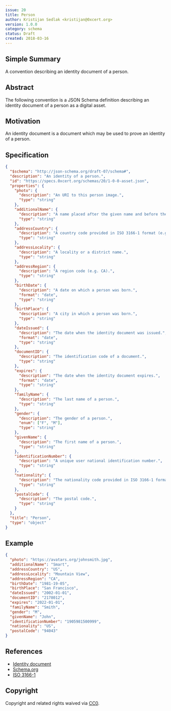 ```yaml
---
issue: 20
title: Person
author: Kristijan Sedlak <kristijan@0xcert.org>
version: 1.0.0
category: schema
status: Draft
created: 2018-03-16
---
```


## Simple Summary

A convention describing an identity document of a person.

## Abstract

The following convention is a JSON Schema definition describing an identity document of a person as a digital asset.

## Motivation

An identity document is a document which may be used to prove an identity of a person.

## Specification

```json
{
  "$schema": "http://json-schema.org/draft-07/schema#",
  "description": "An identity of a person.",
  "id": "https://specs.0xcert.org/schemas/20/1-0-0-asset.json",
  "properties": {
    "photo": {
      "description": "An URI to this person image.",
      "type": "string"
    },
    "additionalName": {
      "description": "A name placed after the given name and before the family name.",
      "type": "string"
    },
    "addressCountry": {
      "description": "A country code provided in ISO 3166-1 format (e.g. US).",
      "type": "string"
    },
    "addressLocality": {
      "description": "A locality or a district name.",
      "type": "string"
    },
    "addressRegion": {
      "description": "A region code (e.g. CA).",
      "type": "string"
    },
    "birthDate": {
      "description": "A date on which a person was born.",
      "format": "date",
      "type": "string"
    },
    "birthPlace": {
      "description": "A city in which a person was born.",
      "type": "string"
    },
    "dateIssued": {
      "description": "The date when the identity document was issued.",
      "format": "date",
      "type": "string"
    },
    "documentID": {
      "description": "The identification code of a document.",
      "type": "string"
    },
    "expires": {
      "description": "The date when the identity document expires.",
      "format": "date",
      "type": "string"
    },
    "familyName": {
      "description": "The last name of a person.",
      "type": "string"
    },
    "gender": {
      "description": "The gender of a person.",
      "enum": ["F", "M"],
      "type": "string"
    },
    "givenName": {
      "description": "The first name of a person.",
      "type": "string"
    },
    "identificationNumber": {
      "description": "A unique user national identification number.",
      "type": "string"
    },
    "nationality": {
      "description": "The nationality code provided in ISO 3166-1 format (e.g. US).",
      "type": "string"
    },
    "postalCode": {
      "description": "The postal code.",
      "type": "string"
    }
  },
  "title": "Person",
  "type": "object"
}
```

## Example

```json
{ 
  "photo": "https://avatars.org/johnsmith.jpg",
  "additionalName": "Smart",
  "addressCountry": "US",
  "addressLocality": "Mountain View",
  "addressRegion": "CA",
  "birthDate": "1981-19-05",
  "birthPlace": "San Francisco",
  "dateIssued": "2002-01-01",
  "documentID": "2178012",
  "expires": "2022-01-01",
  "familyName": "Smith",
  "gender": "M",
  "givenName": "John",
  "identificationNumber": "1905981500999",
  "nationality": "US",
  "postalCode": "94043"
}
```

## References

* [Identity document](https://en.wikipedia.org/wiki/Identity_document)
* [Schema.org](http://schema.org/)
* [ISO 3166-1](https://en.wikipedia.org/wiki/ISO_3166-1)

## Copyright

Copyright and related rights waived via [CC0](https://creativecommons.org/publicdomain/zero/1.0/).
